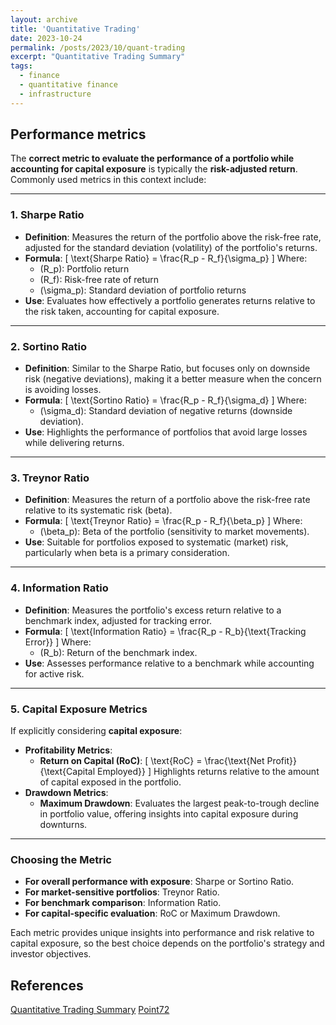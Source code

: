 ```yaml
---
layout: archive
title: 'Quantitative Trading'
date: 2023-10-24
permalink: /posts/2023/10/quant-trading
excerpt: "Quantitative Trading Summary"
tags:
  - finance
  - quantitative finance
  - infrastructure
---
```


## Performance metrics

The **correct metric to evaluate the performance of a portfolio while accounting for capital exposure** is typically the **risk-adjusted return**. Commonly used metrics in this context include:

---

### 1. **Sharpe Ratio**
   - **Definition**: Measures the return of the portfolio above the risk-free rate, adjusted for the standard deviation (volatility) of the portfolio's returns.
   - **Formula**: 
     \[
     \text{Sharpe Ratio} = \frac{R_p - R_f}{\sigma_p}
     \]
     Where:
     - \(R_p\): Portfolio return
     - \(R_f\): Risk-free rate of return
     - \(\sigma_p\): Standard deviation of portfolio returns
   - **Use**: Evaluates how effectively a portfolio generates returns relative to the risk taken, accounting for capital exposure.

---

### 2. **Sortino Ratio**
   - **Definition**: Similar to the Sharpe Ratio, but focuses only on downside risk (negative deviations), making it a better measure when the concern is avoiding losses.
   - **Formula**: 
     \[
     \text{Sortino Ratio} = \frac{R_p - R_f}{\sigma_d}
     \]
     Where:
     - \(\sigma_d\): Standard deviation of negative returns (downside deviation).
   - **Use**: Highlights the performance of portfolios that avoid large losses while delivering returns.

---

### 3. **Treynor Ratio**
   - **Definition**: Measures the return of a portfolio above the risk-free rate relative to its systematic risk (beta).
   - **Formula**:
     \[
     \text{Treynor Ratio} = \frac{R_p - R_f}{\beta_p}
     \]
     Where:
     - \(\beta_p\): Beta of the portfolio (sensitivity to market movements).
   - **Use**: Suitable for portfolios exposed to systematic (market) risk, particularly when beta is a primary consideration.

---

### 4. **Information Ratio**
   - **Definition**: Measures the portfolio's excess return relative to a benchmark index, adjusted for tracking error.
   - **Formula**:
     \[
     \text{Information Ratio} = \frac{R_p - R_b}{\text{Tracking Error}}
     \]
     Where:
     - \(R_b\): Return of the benchmark index.
   - **Use**: Assesses performance relative to a benchmark while accounting for active risk.

---

### 5. **Capital Exposure Metrics**
   If explicitly considering **capital exposure**:
   - **Profitability Metrics**:
     - **Return on Capital (RoC)**:
       \[
       \text{RoC} = \frac{\text{Net Profit}}{\text{Capital Employed}}
       \]
       Highlights returns relative to the amount of capital exposed in the portfolio.
   - **Drawdown Metrics**:
     - **Maximum Drawdown**: Evaluates the largest peak-to-trough decline in portfolio value, offering insights into capital exposure during downturns.

---

### Choosing the Metric
- **For overall performance with exposure**: Sharpe or Sortino Ratio.
- **For market-sensitive portfolios**: Treynor Ratio.
- **For benchmark comparison**: Information Ratio.
- **For capital-specific evaluation**: RoC or Maximum Drawdown.

Each metric provides unique insights into performance and risk relative to capital exposure, so the best choice depends on the portfolio's strategy and investor objectives.

## References
[Quantitative Trading Summary](https://blog.headlandstech.com/2017/08/)
[Point72](https://github.com/Point72)

